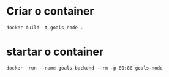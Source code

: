 # Criar o container 

``` docker build -t goals-node . ```

# startar o container

```docker  run --name goals-backend --rm -p 80:80 goals-node```
